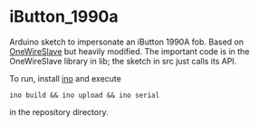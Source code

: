 iButton_1990a
=============

Arduino sketch to impersonate an iButton 1990A fob. Based on [OneWireSlave](https://github.com/MarkusLange/OneWireSlave) but heavily modified. The important code is in the OneWireSlave library in lib; the sketch in src just calls its API.

To run, install [ino](http://inotool.org/) and execute

    ino build && ino upload && ino serial

in the repository directory.
